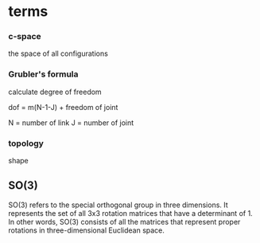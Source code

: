 # terms

### c-space

the space of all configurations

### Grubler's formula

calculate degree of freedom

dof = m(N-1-J) + freedom of joint

N = number of link
J = number of joint

### topology

shape

## SO(3)

SO(3) refers to the special orthogonal group in three dimensions. It represents the set of all 3x3 rotation matrices that have a determinant of 1. In other words, SO(3) consists of all the matrices that represent proper rotations in three-dimensional Euclidean space.

